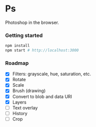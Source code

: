 # Ps

Photoshop in the browser.

### Getting started

```bash
npm install
npm start # http://localhost:3000
```

### Roadmap

- [x] Filters: grayscale, hue, saturation, etc.
- [x] Rotate
- [x] Scale
- [x] Brush (drawing)
- [x] Convert to blob and data URI
- [x] Layers
- [ ] Text overlay
- [ ] History
- [ ] Crop
